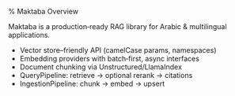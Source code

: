 % Maktaba Overview

Maktaba is a production‑ready RAG library for Arabic & multilingual applications.

- Vector store–friendly API (camelCase params, namespaces)
- Embedding providers with batch‑first, async interfaces
- Document chunking via Unstructured/LlamaIndex
- QueryPipeline: retrieve → optional rerank → citations
- IngestionPipeline: chunk → embed → upsert
